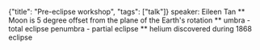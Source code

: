 {"title": "Pre-eclipse workshop", "tags": ["talk"]}
speaker: Eileen Tan
** Moon is 5 degree offset from the plane of the Earth's rotation
** umbra - total eclipse
   penumbra - partial eclipse
** helium discovered during 1868 eclipse
